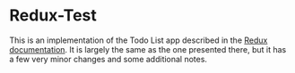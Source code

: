# Redux-Test

This is an implementation of the Todo List app described in the [Redux documentation](https://redux.js.org/basics). It is largely the same as the one presented there, but it has a few very minor changes and some additional notes.
